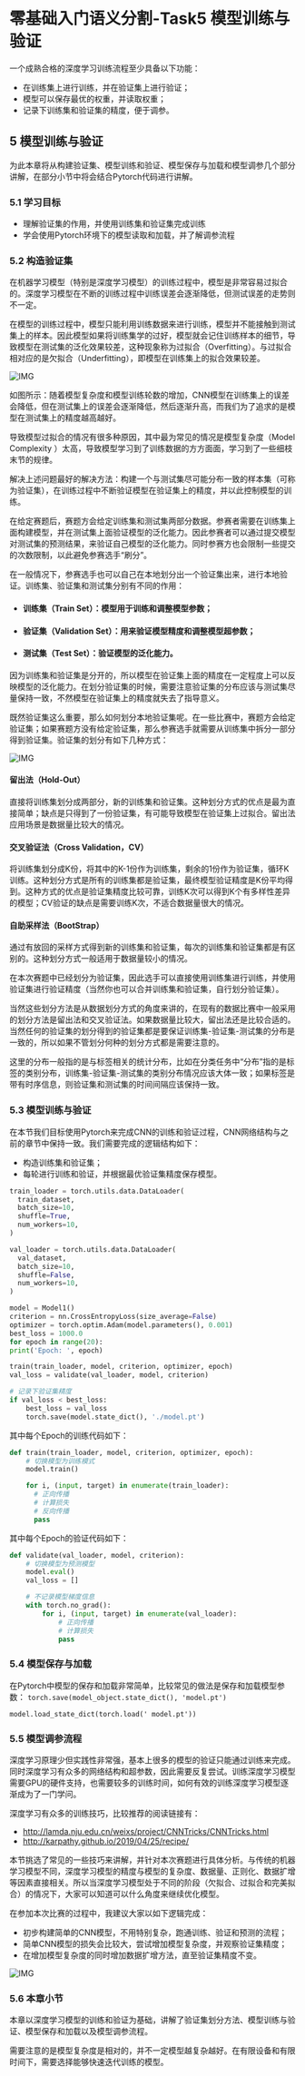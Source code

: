 # 零基础入门语义分割-Task5 模型训练与验证

一个成熟合格的深度学习训练流程至少具备以下功能：

- 在训练集上进行训练，并在验证集上进行验证；
- 模型可以保存最优的权重，并读取权重；
- 记录下训练集和验证集的精度，便于调参。 

## 5 模型训练与验证

为此本章将从构建验证集、模型训练和验证、模型保存与加载和模型调参几个部分讲解，在部分小节中将会结合Pytorch代码进行讲解。

### 5.1 学习目标

- 理解验证集的作用，并使用训练集和验证集完成训练
- 学会使用Pytorch环境下的模型读取和加载，并了解调参流程

### 5.2 构造验证集

在机器学习模型（特别是深度学习模型）的训练过程中，模型是非常容易过拟合的。深度学习模型在不断的训练过程中训练误差会逐渐降低，但测试误差的走势则不一定。

在模型的训练过程中，模型只能利用训练数据来进行训练，模型并不能接触到测试集上的样本。因此模型如果将训练集学的过好，模型就会记住训练样本的细节，导致模型在测试集的泛化效果较差，这种现象称为过拟合（Overfitting）。与过拟合相对应的是欠拟合（Underfitting），即模型在训练集上的拟合效果较差。

![IMG](/Users/shanjh/Desktop/DeepL/tianchi/buliding/AerialImageSegmentation/img/loss.png)

如图所示：随着模型复杂度和模型训练轮数的增加，CNN模型在训练集上的误差会降低，但在测试集上的误差会逐渐降低，然后逐渐升高，而我们为了追求的是模型在测试集上的精度越高越好。

导致模型过拟合的情况有很多种原因，其中最为常见的情况是模型复杂度（Model Complexity ）太高，导致模型学习到了训练数据的方方面面，学习到了一些细枝末节的规律。

解决上述问题最好的解决方法：构建一个与测试集尽可能分布一致的样本集（可称为验证集），在训练过程中不断验证模型在验证集上的精度，并以此控制模型的训练。

在给定赛题后，赛题方会给定训练集和测试集两部分数据。参赛者需要在训练集上面构建模型，并在测试集上面验证模型的泛化能力。因此参赛者可以通过提交模型对测试集的预测结果，来验证自己模型的泛化能力。同时参赛方也会限制一些提交的次数限制，以此避免参赛选手“刷分”。

在一般情况下，参赛选手也可以自己在本地划分出一个验证集出来，进行本地验证。训练集、验证集和测试集分别有不同的作用：

- #### 训练集（Train Set）：模型用于训练和调整模型参数；

- #### 验证集（Validation Set）：用来验证模型精度和调整模型超参数；

- #### 测试集（Test Set）：验证模型的泛化能力。

因为训练集和验证集是分开的，所以模型在验证集上面的精度在一定程度上可以反映模型的泛化能力。在划分验证集的时候，需要注意验证集的分布应该与测试集尽量保持一致，不然模型在验证集上的精度就失去了指导意义。 

既然验证集这么重要，那么如何划分本地验证集呢。在一些比赛中，赛题方会给定验证集；如果赛题方没有给定验证集，那么参赛选手就需要从训练集中拆分一部分得到验证集。验证集的划分有如下几种方式：

![IMG](/Users/shanjh/Desktop/DeepL/tianchi/buliding/AerialImageSegmentation/img/验证集构造.png)   

#### 留出法（Hold-Out）

直接将训练集划分成两部分，新的训练集和验证集。这种划分方式的优点是最为直接简单；缺点是只得到了一份验证集，有可能导致模型在验证集上过拟合。留出法应用场景是数据量比较大的情况。 

#### 交叉验证法（Cross Validation，CV）

将训练集划分成K份，将其中的K-1份作为训练集，剩余的1份作为验证集，循环K训练。这种划分方式是所有的训练集都是验证集，最终模型验证精度是K份平均得到。这种方式的优点是验证集精度比较可靠，训练K次可以得到K个有多样性差异的模型；CV验证的缺点是需要训练K次，不适合数据量很大的情况。 

#### 自助采样法（BootStrap）

通过有放回的采样方式得到新的训练集和验证集，每次的训练集和验证集都是有区别的。这种划分方式一般适用于数据量较小的情况。


在本次赛题中已经划分为验证集，因此选手可以直接使用训练集进行训练，并使用验证集进行验证精度（当然你也可以合并训练集和验证集，自行划分验证集）。   

当然这些划分方法是从数据划分方式的角度来讲的，在现有的数据比赛中一般采用的划分方法是留出法和交叉验证法。如果数据量比较大，留出法还是比较合适的。当然任何的验证集的划分得到的验证集都是要保证训练集-验证集-测试集的分布是一致的，所以如果不管划分何种的划分方式都是需要注意的。

这里的分布一般指的是与标签相关的统计分布，比如在分类任务中“分布”指的是标签的类别分布，训练集-验证集-测试集的类别分布情况应该大体一致；如果标签是带有时序信息，则验证集和测试集的时间间隔应该保持一致。


### 5.3 模型训练与验证

在本节我们目标使用Pytorch来完成CNN的训练和验证过程，CNN网络结构与之前的章节中保持一致。我们需要完成的逻辑结构如下：   

- 构造训练集和验证集；
- 每轮进行训练和验证，并根据最优验证集精度保存模型。 

```python
train_loader = torch.utils.data.DataLoader(
  train_dataset,
  batch_size=10, 
  shuffle=True, 
  num_workers=10, 
)

val_loader = torch.utils.data.DataLoader(
  val_dataset,
  batch_size=10, 
  shuffle=False, 
  num_workers=10, 
)

model = Model1()
criterion = nn.CrossEntropyLoss(size_average=False)
optimizer = torch.optim.Adam(model.parameters(), 0.001)
best_loss = 1000.0
for epoch in range(20):
print('Epoch: ', epoch)

train(train_loader, model, criterion, optimizer, epoch)
val_loss = validate(val_loader, model, criterion)

# 记录下验证集精度
if val_loss < best_loss:
    best_loss = val_loss
    torch.save(model.state_dict(), './model.pt')
```

其中每个Epoch的训练代码如下： 

```python
def train(train_loader, model, criterion, optimizer, epoch):
    # 切换模型为训练模式
    model.train()

    for i, (input, target) in enumerate(train_loader):
      # 正向传播
      # 计算损失
      # 反向传播
      pass
```

其中每个Epoch的验证代码如下：

```python 
def validate(val_loader, model, criterion):
    # 切换模型为预测模型
    model.eval()
    val_loss = []

    # 不记录模型梯度信息
    with torch.no_grad():
        for i, (input, target) in enumerate(val_loader):
            # 正向传播
            # 计算损失
            pass
```

### 5.4 模型保存与加载

在Pytorch中模型的保存和加载非常简单，比较常见的做法是保存和加载模型参数： 
``` torch.save(model_object.state_dict(), 'model.pt') ``` 

```model.load_state_dict(torch.load(' model.pt')) ``` 

### 5.5 模型调参流程 

深度学习原理少但实践性非常强，基本上很多的模型的验证只能通过训练来完成。同时深度学习有众多的网络结构和超参数，因此需要反复尝试。训练深度学习模型需要GPU的硬件支持，也需要较多的训练时间，如何有效的训练深度学习模型逐渐成为了一门学问。

深度学习有众多的训练技巧，比较推荐的阅读链接有：   

- http://lamda.nju.edu.cn/weixs/project/CNNTricks/CNNTricks.html
- http://karpathy.github.io/2019/04/25/recipe/

本节挑选了常见的一些技巧来讲解，并针对本次赛题进行具体分析。与传统的机器学习模型不同，深度学习模型的精度与模型的复杂度、数据量、正则化、数据扩增等因素直接相关。所以当深度学习模型处于不同的阶段（欠拟合、过拟合和完美拟合）的情况下，大家可以知道可以什么角度来继续优化模型。

在参加本次比赛的过程中，我建议大家以如下逻辑完成：  

- 初步构建简单的CNN模型，不用特别复杂，跑通训练、验证和预测的流程；
- 简单CNN模型的损失会比较大，尝试增加模型复杂度，并观察验证集精度； 
- 在增加模型复杂度的同时增加数据扩增方法，直至验证集精度不变。

![IMG](/Users/shanjh/Desktop/DeepL/tianchi/buliding/AerialImageSegmentation/img/调参流程.png)

### 5.6 本章小节

本章以深度学习模型的训练和验证为基础，讲解了验证集划分方法、模型训练与验证、模型保存和加载以及模型调参流程。

需要注意的是模型复杂度是相对的，并不一定模型越复杂越好。在有限设备和有限时间下，需要选择能够快速迭代训练的模型。
